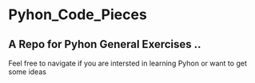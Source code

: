 # Pyhon_Code_Pieces
## A Repo for Pyhon General Exercises ..
 Feel free to navigate if you are intersted in learning Pyhon or want to get some ideas
